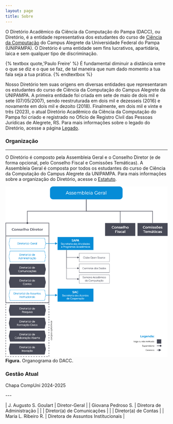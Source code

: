```yaml
---
layout: page
title: Sobre
---
```


O Diretório Acadêmico da Ciência da Computação do Pampa (DACC), ou Diretório, é a entidade representativa dos estudantes do curso de [Ciência da Computação](https://cursos.unipampa.edu.br/cursos/cienciadacomputacao/) do Campus Alegrete da Universidade Federal do Pampa (UNIPAMPA). O Diretório é uma entidade sem fins lucrativos, apartidária, laica e sem qualquer tipo de discriminação.

{% textbox quote,'Paulo Freire' %}
  É fundamental diminuir a distância entre o que se diz e o que se faz, de tal maneira que num dado momento a tua fala seja a tua prática.
{% endtextbox %}

Nosso Diretório tem suas origens em diversas entidades que representaram os estudantes do curso de Ciência da Computação do Campus Alegrete da UNIPAMPA. A primeira entidade foi criada em sete de maio de dois mil e sete (07/05/2007), sendo reestruturada em dois mil e dezesseis (2016) e novamente em dois mil e dezoito (2018). Finalmente, em dois mil e vinte e três (2023), o atual Diretório Acadêmico da Ciência da Computação do Pampa foi criado e registrado no Ofício de Registro Civil das Pessoas Jurídicas de Alegrete, RS. Para mais informações sobre o legado do Diretório, acesse a página [Legado](/legado).

### Organização
---
O Diretório é composto pela Assembleia Geral e o Conselho Diretor (e de forma opcional, pelo Conselho Fiscal e Comissões Temáticas). A Assembleia Geral é composta por todos os estudantes do curso de Ciência da Computação do Campus Alegrete da UNIPAMPA. Para mais informações sobre a organização do Diretório, acesse o [Estatuto](/docs/estatuto).

<picture id="organograma">
  <img src="/assets/images/organograma.png" alt="Organograma do DACC."/>
  <figcaption><strong>Figura.</strong> Organograma do DACC.</figcaption>
</picture>

### Gestão Atual

<p class="subtitle">Chapa CompUni 2024-2025</p>
---

| J. Augusto S. Goulart | Diretor-Geral |
| Giovana Pedroso S. | Diretora de Administração |
|  | Diretor(a) de Comunicações |
|  | Diretor(a) de Contas |
| Maria L. Ribeiro R. | Diretora de Assuntos Institucionais |
